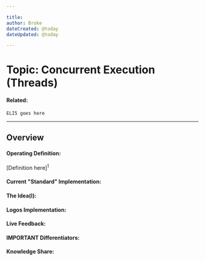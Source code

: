 ```yaml
---

title:
author: Broke
dateCreated: @today
dateUpdated: @today

---
```


# Topic: Concurrent Execution (Threads)
#### Related:
`ELI5 goes here`

---

## Overview

#### Operating Definition:
[Definition here]<sup>1</sup>

#### Current "Standard" Implementation:


#### The Idea(l):


#### Logos Implementation:


#### Live Feedback:


#### IMPORTANT Differentiators:


#### Knowledge Share: